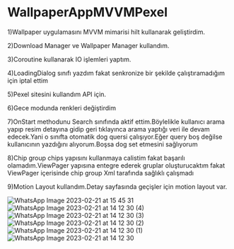 # WallpaperAppMVVMPexel
1)Wallpaper uygulamasını MVVM mimarisi hilt kullanarak geliştirdim.

2)Download Manager ve Wallpaper Manager kullandım.

3)Coroutine kullanarak IO işlemleri yaptım.

4)LoadingDialog sınıfı yazdım fakat senkronize bir şekilde çalıştıramadığım için iptal ettim

5)Pexel sitesini kullandım API için.

6)Gece modunda renkleri değiştirdim

7)OnStart methodunu Search sınıfında aktif ettim.Böylelikle kullanıcı arama yapıp resim detayına gidip geri tıklayınca arama yaptığı veri ile devam edecek.Yani o sınıfta 
  otomatik dog quersi çalışıyor.Eğer query boş değilse kullanıcının yazdığını alıyorum.Boşsa dog set etmesini sağlıyorum
  
8)Chip group chips yapısını kullanmaya calistim fakat başarılı olamadım.ViewPager yapısına entegre ederek gruplar oluşturucaktım fakat ViewPager içerisinde chip group Xml tarafında sağlıklı çalışmadı

9)Motion Layout kullandım.Detay sayfasında geçişler için motion layout var.
 
![WhatsApp Image 2023-02-21 at 15 45 31](https://user-images.githubusercontent.com/98031686/220600975-35c00f26-7cda-4439-be65-1e44a35bdb9b.jpeg)
![WhatsApp Image 2023-02-21 at 14 12 30 (4)](https://user-images.githubusercontent.com/98031686/220600988-3784c333-0638-42c7-9bdb-94fd781bf246.jpeg)
![WhatsApp Image 2023-02-21 at 14 12 30 (3)](https://user-images.githubusercontent.com/98031686/220600993-659639e7-5251-43be-9e12-9d3232654395.jpeg)
![WhatsApp Image 2023-02-21 at 14 12 30 (2)](https://user-images.githubusercontent.com/98031686/220600998-41e650c4-6a6a-4066-a724-c1740a2c993f.jpeg)
![WhatsApp Image 2023-02-21 at 14 12 30 (1)](https://user-images.githubusercontent.com/98031686/220601007-78978031-307b-4d8a-a86c-912219a0124f.jpeg)
![WhatsApp Image 2023-02-21 at 14 12 30](https://user-images.githubusercontent.com/98031686/220601014-79938bf7-7ce6-4fb0-b0c8-95985d335c26.jpeg)
